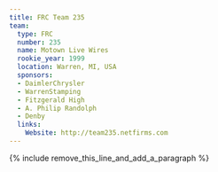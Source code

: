```yaml
---
title: FRC Team 235
team:
  type: FRC
  number: 235
  name: Motown Live Wires
  rookie_year: 1999
  location: Warren, MI, USA
  sponsors:
  - DaimlerChrysler
  - WarrenStamping
  - Fitzgerald High
  - A. Philip Randolph
  - Denby
  links:
    Website: http://team235.netfirms.com
---
```


{% include remove_this_line_and_add_a_paragraph %}